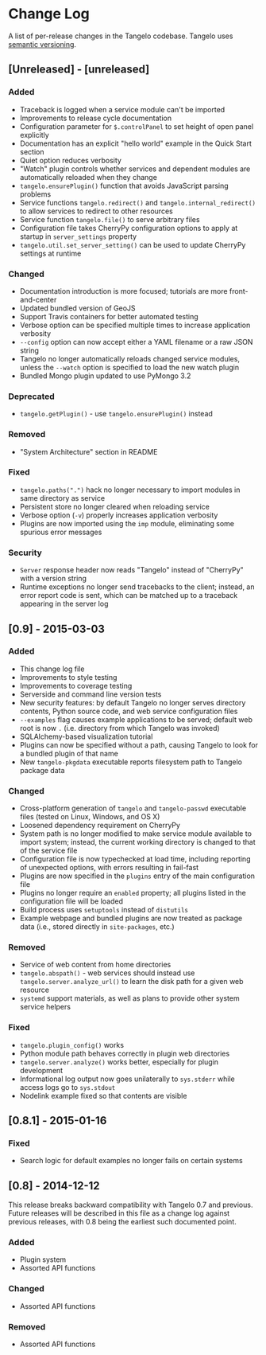 # Change Log
A list of per-release changes in the Tangelo codebase.  Tangelo uses [semantic
versioning](http://semver.org).

## [Unreleased] - [unreleased]
### Added
- Traceback is logged when a service module can't be imported
- Improvements to release cycle documentation
- Configuration parameter for ``$.controlPanel`` to set height of open panel
  explicitly
- Documentation has an explicit "hello world" example in the Quick Start section
- Quiet option reduces verbosity
- "Watch" plugin controls whether services and dependent modules are
  automatically reloaded when they change
- ``tangelo.ensurePlugin()`` function that avoids JavaScript parsing problems
- Service functions ``tangelo.redirect()`` and ``tangelo.internal_redirect()``
  to allow services to redirect to other resources
- Service function ``tangelo.file()`` to serve arbitrary files
- Configuration file takes CherryPy configuration options to apply at startup in
  ``server_settings`` property
- ``tangelo.util.set_server_setting()`` can be used to update CherryPy settings
  at runtime

### Changed
- Documentation introduction is more focused; tutorials are more
  front-and-center
- Updated bundled version of GeoJS
- Support Travis containers for better automated testing
- Verbose option can be specified multiple times to increase application
  verbosity
- ``--config`` option can now accept either a YAML filename or a raw JSON string
- Tangelo no longer automatically reloads changed service modules, unless the
  ``--watch`` option is specified to load the new watch plugin
- Bundled Mongo plugin updated to use PyMongo 3.2

### Deprecated
- ``tangelo.getPlugin()`` - use ``tangelo.ensurePlugin()`` instead

### Removed
- "System Architecture" section in README

### Fixed
- ``tangelo.paths(".")`` hack no longer necessary to import modules in same
  directory as service
- Persistent store no longer cleared when reloading service
- Verbose option (``-v``) properly increases application verbosity
- Plugins are now imported using the ``imp`` module, eliminating some spurious
  error messages

### Security
- ``Server`` response header now reads "Tangelo" instead of "CherryPy" with a
  version string
- Runtime exceptions no longer send tracebacks to the client; instead, an error
  report code is sent, which can be matched up to a traceback appearing in the
  server log

## [0.9] - 2015-03-03
### Added
- This change log file
- Improvements to style testing
- Improvements to coverage testing
- Serverside and command line version tests
- New security features: by default Tangelo no longer serves directory contents,
  Python source code, and web service configuration files
- ``--examples`` flag causes example applications to be served; default web root
  is now ``.`` (i.e. directory from which Tangelo was invoked)
- SQLAlchemy-based visualization tutorial
- Plugins can now be specified without a path, causing Tangelo to look for a
  bundled plugin of that name
- New ``tangelo-pkgdata`` executable reports filesystem path to Tangelo package
  data

### Changed
- Cross-platform generation of ``tangelo`` and ``tangelo-passwd`` executable
  files (tested on Linux, Windows, and OS X)
- Loosened dependency requirement on CherryPy
- System path is no longer modified to make service module available to import
  system; instead, the current working directory is changed to that of the service file
- Configuration file is now typechecked at load time, including reporting of
  unexpected options, with errors resulting in fail-fast
- Plugins are now specified in the ``plugins`` entry of the main configuration
  file
- Plugins no longer require an ``enabled`` property; all plugins listed in the
  configuration file will be loaded
- Build process uses ``setuptools`` instead of ``distutils``
- Example webpage and bundled plugins are now treated as package data (i.e.,
  stored directly in ``site-packages``, etc.)

### Removed
- Service of web content from home directories
- ``tangelo.abspath()`` - web services should instead use
  ``tangelo.server.analyze_url()`` to learn the disk path for a given web resource
- ``systemd`` support materials, as well as plans to provide other system
  service helpers

### Fixed
- ``tangelo.plugin_config()`` works
- Python module path behaves correctly in plugin web directories
- ``tangelo.server.analyze()`` works better, especially for plugin development
- Informational log output now goes unilaterally to ``sys.stderr`` while access
  logs go to ``sys.stdout``
- Nodelink example fixed so that contents are visible

## [0.8.1] - 2015-01-16
### Fixed
- Search logic for default examples no longer fails on certain systems

## [0.8] - 2014-12-12
This release breaks backward compatibility with Tangelo 0.7 and previous.
Future releases will be described in this file as a change log against previous
releases, with 0.8 being the earliest such documented point.

### Added
- Plugin system
- Assorted API functions

### Changed
- Assorted API functions

### Removed
- Assorted API functions
